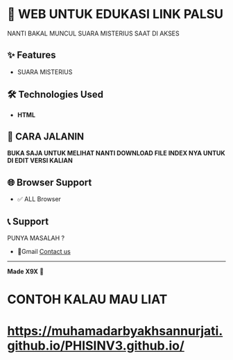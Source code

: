 # 🚀 WEB UNTUK EDUKASI LINK PALSU

NANTI BAKAL MUNCUL SUARA MISTERIUS SAAT DI AKSES

## ✨ Features

- SUARA MISTERIUS

## 🛠️ Technologies Used

- **HTML**

## 🚀 CARA JALANIN
**BUKA SAJA UNTUK MELIHAT NANTI DOWNLOAD FILE INDEX NYA UNTUK DI EDIT VERSI KALIAN**
   

## 🌐 Browser Support

- ✅ ALL Browser

## 📞 Support

PUNYA MASALAH ?
- 📧Gmail
[Contact us](https://mail.google.com/mail/?view=cm&to=arbyakhsan.n@gmail.com&su=Tredict%20Website%20-%20Support&body=Hello%20Tredict%20Team,%0D%0A%0D%0AI%20need%20help%20with...)

---
**Made X9X**
🚀

# CONTOH KALAU MAU LIAT 
#  https://muhamadarbyakhsannurjati.github.io/PHISINV3.github.io/
